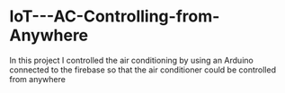 # IoT---AC-Controlling-from-Anywhere
In this project I controlled the air conditioning by using an Arduino connected to the firebase so that the air conditioner could be controlled from anywhere

